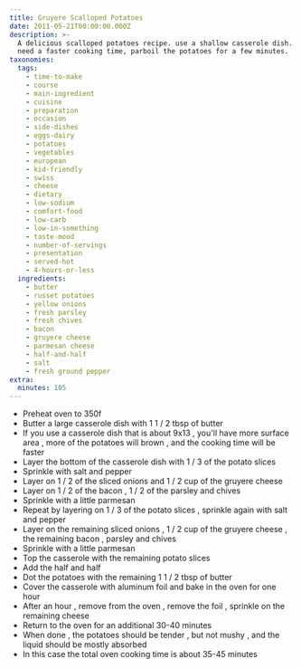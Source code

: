 ```yaml
---
title: Gruyere Scalloped Potatoes
date: 2011-05-21T00:00:00.000Z
description: >-
  A delicious scalloped potatoes recipe. use a shallow casserole dish. if you
  need a faster cooking time, parboil the potatoes for a few minutes.
taxonomies:
  tags:
    - time-to-make
    - course
    - main-ingredient
    - cuisine
    - preparation
    - occasion
    - side-dishes
    - eggs-dairy
    - potatoes
    - vegetables
    - european
    - kid-friendly
    - swiss
    - cheese
    - dietary
    - low-sodium
    - comfort-food
    - low-carb
    - low-in-something
    - taste-mood
    - number-of-servings
    - presentation
    - served-hot
    - 4-hours-or-less
  ingredients:
    - butter
    - russet potatoes
    - yellow onions
    - fresh parsley
    - fresh chives
    - bacon
    - gruyere cheese
    - parmesan cheese
    - half-and-half
    - salt
    - fresh ground pepper
extra:
  minutes: 105
---
```

 - Preheat oven to 350f
 - Butter a large casserole dish with 1 1 / 2 tbsp of butter
 - If you use a casserole dish that is about 9x13 , you'll have more surface area , more of the potatoes will brown , and the cooking time will be faster
 - Layer the bottom of the casserole dish with 1 / 3 of the potato slices
 - Sprinkle with salt and pepper
 - Layer on 1 / 2 of the sliced onions and 1 / 2 cup of the gruyere cheese
 - Layer on 1 / 2 of the bacon , 1 / 2 of the parsley and chives
 - Sprinkle with a little parmesan
 - Repeat by layering on 1 / 3 of the potato slices , sprinkle again with salt and pepper
 - Layer on the remaining sliced onions , 1 / 2 cup of the gruyere cheese , the remaining bacon , parsley and chives
 - Sprinkle with a little parmesan
 - Top the casserole with the remaining potato slices
 - Add the half and half
 - Dot the potatoes with the remaining 1 1 / 2 tbsp of butter
 - Cover the casserole with aluminum foil and bake in the oven for one hour
 - After an hour , remove from the oven , remove the foil , sprinkle on the remaining cheese
 - Return to the oven for an additional 30-40 minutes
 - When done , the potatoes should be tender , but not mushy , and the liquid should be mostly absorbed
 - In this case the total oven cooking time is about 35-45 minutes
